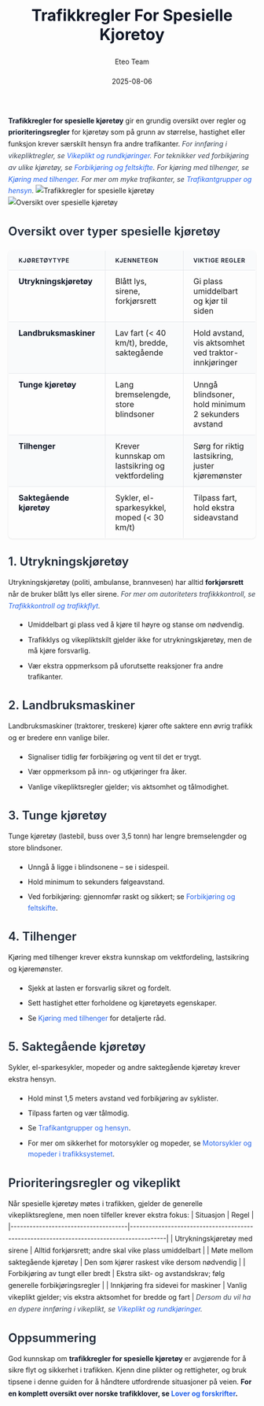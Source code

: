 ﻿---
title: "Trafikkregler For Spesielle Kjoretoy"
date: 2025-08-06
draft: false
author: "Eteo Team"
description: "Guide to Trafikkregler For Spesielle Kjoretoy for Norwegian driving theory exam."
categories: ["Driving Theory"]
tags: ["driving", "theory", "safety"]
featured_image: "/blog/trafikkregler-for-spesielle-kjoretoy/trafikkregler-for-spesielle-kjoretoy-image.svg"
---
<style>
/* Base text styling */
.article-content {
  font-family: 'Inter', -apple-system, BlinkMacSystemFont, 'Segoe UI', Roboto, Oxygen, Ubuntu, Cantarell, 'Open Sans', 'Helvetica Neue', sans-serif;
  line-height: 1.6;
  color: #1f2937;
  font-size: 16px;
}
/* Headers */
h1 {
  font-size: 2rem;
  font-weight: 700;
  margin: 2rem 0 1.5rem;
  color: #111827;
}
h2 {
  font-size: 1.5rem;
  font-weight: 600;
  margin: 2rem 0 1rem;
  color: #1f2937;
}
h3 {
  font-size: 1.25rem;
  font-weight: 600;
  margin: 1.5rem 0 0.75rem;
  color: #374151;
}
/* Paragraphs */
p {
  margin: 1rem 0;
  line-height: 1.7;
}
/* Lists */
ul, ol {
  margin: 1rem 0 1rem 1.5rem;
  padding-left: 1rem;
}
li {
  margin-bottom: 0.5rem;
  line-height: 1.6;
}
/* Bold and emphasis text */
strong, b {
  font-weight: 700 !important;
  color: #111827;
}
em, i {
  font-style: italic;
  color: #374151;
}
strong em, b i, em strong, i b {
  font-weight: 700 !important;
  font-style: italic;
  color: #111827;
}
/* Links */
a {
  color: #2563eb;
  text-decoration: none;
  transition: color 0.2s ease;
}
a:hover {
  color: #1d4ed8;
  text-decoration: underline;
}
/* Code blocks */
pre, code {
  font-family: 'SFMono-Regular', Consolas, 'Liberation Mono', Menlo, monospace;
  background-color: #f3f4f6;
  border-radius: 0.375rem;
  font-size: 0.875em;
}
pre {
  padding: 1rem;
  overflow-x: auto;
  margin: 1rem 0;
}
code {
  padding: 0.2em 0.4em;
}
/* Blockquotes */
blockquote {
  border-left: 4px solid #e5e7eb;
  margin: 1.5rem 0;
  padding: 0.75rem 1rem 0.75rem 1.5rem;
  background-color: #f9fafb;
  color: #4b5563;
  font-style: italic;
}
/* Tables */
table {
  margin: 1.5rem auto !important;
  border-collapse: collapse !important;
  width: 100% !important;
  max-width: 100%;
  box-shadow: 0 1px 3px rgba(0,0,0,0.1) !important;
  border-radius: 0.5rem !important;
  overflow: hidden !important;
  border: 1px solid #e5e7eb !important;
  display: table !important;
}
th, td {
  padding: 0.75rem 1.25rem !important;
  text-align: left !important;
  border: 1px solid #e5e7eb !important;
  vertical-align: top;
}
th {
  background-color: #f9fafb !important;
  font-weight: 600 !important;
  color: #111827 !important;
  text-transform: uppercase !important;
  font-size: 0.75rem !important;
  letter-spacing: 0.05em !important;
}
tr:nth-child(even) {
  background-color: #f9fafb !important;
}
tr:hover {
  background-color: #f3f4f6 !important;
}
/* Responsive adjustments */
@media (max-width: 768px) {
  .article-content {
    font-size: 15px;
  }
  h1 { font-size: 1.75rem; }
  h2 { font-size: 1.375rem; }
  h3 { font-size: 1.125rem; }
  table {
    display: block !important;
    overflow-x: auto !important;
    -webkit-overflow-scrolling: touch;
  }
}
</style>
**Trafikkregler for spesielle kjøretøy** gir en grundig oversikt over regler og **prioriteringsregler** for kjøretøy som på grunn av størrelse, hastighet eller funksjon krever særskilt hensyn fra andre trafikanter.
*For innføring i vikepliktregler, se [Vikeplikt og rundkjøringer](/blogs/teori/vikeplikt-og-rundkjoringer "Vikeplikt og rundkjøringer - Komplett guide til høyreregelen og rundkjøringer").*
*For teknikker ved forbikjøring av ulike kjøretøy, se [Forbikjøring og feltskifte](/blogs/teori/forbikjoring-og-feltskifte "Forbikjøring og feltskifte - Guide til trygg forbikjøring").*
*For kjøring med tilhenger, se [Kjøring med tilhenger](/blogs/teori/kjoring-med-tilhenger "Kjøring med tilhenger - Guide til trygg hengerkjøring i Norge").*
*For mer om myke trafikanter, se [Trafikantgrupper og hensyn](/blogs/teori/trafikantgrupper-og-hensyn "Trafikantgrupper og hensyn - Guide til hensynsfull kjøring").*
![Trafikkregler for spesielle kjøretøy](/blog/trafikkregler-for-spesielle-kjoretoy/trafikkregler-for-spesielle-kjoretoy-image.svg)
![Oversikt over spesielle kjøretøy](/blog/trafikkregler-for-spesielle-kjoretoy/trafikkregler-for-spesielle-kjoretoy-overview.svg)
## Oversikt over typer spesielle kjøretøy
| Kjøretøytype               | Kjennetegn                                      | Viktige regler                                               |
|----------------------------|-------------------------------------------------|-------------------------------------------------------------|
| **Utrykningskjøretøy**     | Blått lys, sirene, forkjørsrett                  | Gi plass umiddelbart og kjør til siden                       |
| **Landbruksmaskiner**      | Lav fart (< 40 km/t), bredde, saktegående        | Hold avstand, vis aktsomhet ved traktor-innkjøringer         |
| **Tunge kjøretøy**         | Lang bremselengde, store blindsoner              | Unngå blindsoner, hold minimum 2 sekunders avstand          |
| **Tilhenger**              | Krever kunnskap om lastsikring og vektfordeling  | Sørg for riktig lastsikring, juster kjøremønster             |
| **Saktegående kjøretøy**   | Sykler, el-sparkesykkel, moped (< 30 km/t)       | Tilpass fart, hold ekstra sideavstand                        |
## 1. Utrykningskjøretøy
Utrykningskjøretøy (politi, ambulanse, brannvesen) har alltid **forkjørsrett** når de bruker blått lys eller sirene.
*For mer om autoriteters trafikkkontroll, se [Trafikkkontroll og trafikkflyt](/blogs/teori/trafikkkontroll-og-trafikkflyt "Trafikkkontroll og trafikkflyt - Politi, tollvesen og Statens vegvesen").*
* Umiddelbart gi plass ved å kjøre til høyre og stanse om nødvendig.
* Trafikklys og vikepliktskilt gjelder ikke for utrykningskjøretøy, men de må kjøre forsvarlig.
* Vær ekstra oppmerksom på uforutsette reaksjoner fra andre trafikanter.
## 2. Landbruksmaskiner
Landbruksmaskiner (traktorer, treskere) kjører ofte saktere enn øvrig trafikk og er bredere enn vanlige biler.
* Signaliser tidlig før forbikjøring og vent til det er trygt.
* Vær oppmerksom på inn- og utkjøringer fra åker.
* Vanlige vikepliktsregler gjelder; vis aktsomhet og tålmodighet.
## 3. Tunge kjøretøy
Tunge kjøretøy (lastebil, buss over 3,5 tonn) har lengre bremselengder og store blindsoner.
* Unngå å ligge i blindsonene – se i sidespeil.
* Hold minimum to sekunders følgeavstand.
* Ved forbikjøring: gjennomfør raskt og sikkert; se [Forbikjøring og feltskifte](/blogs/teori/forbikjoring-og-feltskifte "Forbikjøring og feltskifte - Guide til trygg forbikjøring").
## 4. Tilhenger
Kjøring med tilhenger krever ekstra kunnskap om vektfordeling, lastsikring og kjøremønster.
* Sjekk at lasten er forsvarlig sikret og fordelt.
* Sett hastighet etter forholdene og kjøretøyets egenskaper.
* Se [Kjøring med tilhenger](/blogs/teori/kjoring-med-tilhenger "Kjøring med tilhenger - Guide til trygg hengerkjøring i Norge") for detaljerte råd.
## 5. Saktegående kjøretøy
Sykler, el-sparkesykler, mopeder og andre saktegående kjøretøy krever ekstra hensyn.
* Hold minst 1,5 meters avstand ved forbikjøring av syklister.
* Tilpass farten og vær tålmodig.
* Se [Trafikantgrupper og hensyn](/blogs/teori/trafikantgrupper-og-hensyn "Trafikantgrupper og hensyn - Guide til hensynsfull kjøring").
* For mer om sikkerhet for motorsykler og mopeder, se [Motorsykler og mopeder i trafikksystemet](/blogs/teori/trafikksystemet-motorsykler-mopeder "Motorsykler og mopeder i trafikksystemet - Hvordan og hvorfor unngå ulykker").
## Prioriteringsregler og vikeplikt
Når spesielle kjøretøy møtes i trafikken, gjelder de generelle vikepliktsreglene, men noen tilfeller krever ekstra fokus:
| Situasjon                           | Regel                                                                                   |
|-------------------------------------|-----------------------------------------------------------------------------------------|
| Utrykningskjøretøy med sirene       | Alltid forkjørsrett; andre skal vike plass umiddelbart                                   |
| Møte mellom saktegående kjøretøy    | Den som kjører raskest vike dersom nødvendig                                           |
| Forbikjøring av tungt eller bredt   | Ekstra sikt- og avstandskrav; følg generelle forbikjøringsregler                       |
| Innkjøring fra sidevei for maskiner | Vanlig vikeplikt gjelder; vis ekstra aktsomhet for bredde og fart                       |
*Dersom du vil ha en dypere innføring i vikeplikt, se [Vikeplikt og rundkjøringer](/blogs/teori/vikeplikt-og-rundkjoringer "Vikeplikt og rundkjøringer - Komplett guide til høyreregelen og rundkjøringer").*
## Oppsummering
God kunnskap om **trafikkregler for spesielle kjøretøy** er avgjørende for å sikre flyt og sikkerhet i trafikken. Kjenn dine plikter og rettigheter, og bruk tipsene i denne guiden for å håndtere utfordrende situasjoner på veien.
**For en komplett oversikt over norske trafikklover, se [Lover og forskrifter](/blogs/teori/lover-og-forskrifter "Lover og forskrifter - Oversikt over norske trafikklover og forskrifter").**